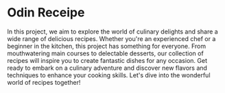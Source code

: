 # Odin Receipe

In this project, we aim to explore the world of culinary delights and share a wide range of delicious recipes. Whether you're an experienced chef or a beginner in the kitchen, this project has something for everyone. From mouthwatering main courses to delectable desserts, our collection of recipes will inspire you to create fantastic dishes for any occasion. Get ready to embark on a culinary adventure and discover new flavors and techniques to enhance your cooking skills. Let's dive into the wonderful world of recipes together!
